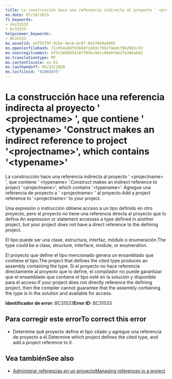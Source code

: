 ```yaml
---
title: La construcción hace una referencia indirecta al proyecto ' <projectname> ', que contiene ' <typename> '
ms.date: 07/20/2015
f1_keywords:
- vbc31533
- bc31533
helpviewer_keywords:
- BC31533
ms.assetid: e3f55f9f-92be-4ecb-bc8f-9e57049a0805
ms.openlocfilehash: 71c054ab8f63666f1dd3c799274edcf9b2065c93
ms.sourcegitcommit: bf5c5850654187705bc94cc40ebfb62fe346ab02
ms.translationtype: MT
ms.contentlocale: es-ES
ms.lasthandoff: 09/23/2020
ms.locfileid: "91065975"
---
```

# <a name="construct-makes-an-indirect-reference-to-project-projectname-which-contains-typename"></a><span data-ttu-id="cd5cf-102">La construcción hace una referencia indirecta al proyecto ' \<projectname> ', que contiene ' \<typename> '</span><span class="sxs-lookup"><span data-stu-id="cd5cf-102">Construct makes an indirect reference to project '\<projectname>', which contains '\<typename>'</span></span>

<span data-ttu-id="cd5cf-103">La construcción hace una referencia indirecta al proyecto ' \<projectname> ', que contiene ' \<typename> '.</span><span class="sxs-lookup"><span data-stu-id="cd5cf-103">Construct makes an indirect reference to project '\<projectname>', which contains '\<typename>'.</span></span> <span data-ttu-id="cd5cf-104">Agregue una referencia de proyecto a ' \<projectname> ' al proyecto.</span><span class="sxs-lookup"><span data-stu-id="cd5cf-104">Add a project reference to '\<projectname>' to your project.</span></span>  
  
 <span data-ttu-id="cd5cf-105">Una expresión o instrucción obtiene acceso a un tipo definido en otro proyecto, pero el proyecto no tiene una referencia directa al proyecto que lo define.</span><span class="sxs-lookup"><span data-stu-id="cd5cf-105">An expression or statement accesses a type defined in another project, but your project does not have a direct reference to the defining project.</span></span>  
  
 <span data-ttu-id="cd5cf-106">El tipo puede ser una clase, estructura, interfaz, módulo o enumeración.</span><span class="sxs-lookup"><span data-stu-id="cd5cf-106">The type could be a class, structure, interface, module, or enumeration.</span></span>  
  
 <span data-ttu-id="cd5cf-107">El proyecto que define el tipo mencionado genera un ensamblado que contiene el tipo.</span><span class="sxs-lookup"><span data-stu-id="cd5cf-107">The project that defines the cited type produces an assembly containing the type.</span></span> <span data-ttu-id="cd5cf-108">Si el proyecto no hace referencia directamente al proyecto que lo define, el compilador no puede garantizar que el ensamblado que contiene el tipo esté en la solución y disponible para el acceso.</span><span class="sxs-lookup"><span data-stu-id="cd5cf-108">If your project does not directly reference the defining project, then the compiler cannot guarantee that the assembly containing the type is in the solution and available for access.</span></span>  
  
 <span data-ttu-id="cd5cf-109">**Identificador de error:** BC31533</span><span class="sxs-lookup"><span data-stu-id="cd5cf-109">**Error ID:** BC31533</span></span>  
  
## <a name="to-correct-this-error"></a><span data-ttu-id="cd5cf-110">Para corregir este error</span><span class="sxs-lookup"><span data-stu-id="cd5cf-110">To correct this error</span></span>  
  
- <span data-ttu-id="cd5cf-111">Determine qué proyecto define el tipo citado y agregue una referencia de proyecto a él.</span><span class="sxs-lookup"><span data-stu-id="cd5cf-111">Determine which project defines the cited type, and add a project reference to it.</span></span>  
  
## <a name="see-also"></a><span data-ttu-id="cd5cf-112">Vea también</span><span class="sxs-lookup"><span data-stu-id="cd5cf-112">See also</span></span>

- [<span data-ttu-id="cd5cf-113">Administrar referencias en un proyecto</span><span class="sxs-lookup"><span data-stu-id="cd5cf-113">Managing references in a project</span></span>](/visualstudio/ide/managing-references-in-a-project)
